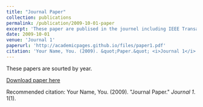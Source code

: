 ```yaml
---
title: "Journal Paper"
collection: publications
permalink: /publication/2009-10-01-paper
excerpt: 'These paper are publised in the journel including IEEE Transactions on Cybernetics, IEEE Transactions on Vehicular Technology, IEEE/ACM Transactions on Audio, Speech, and Language Processing, IEEE Transactions on Signal Processing, IEEE Sensors Journal, IEEE Transactions on Instrumentation and Measurement, IEEE Transactions on Circuits and Systems II: Express Briefs, IEEE Signal Processing Letters, etc. '
date: 2009-10-01
venue: 'Journal 1'
paperurl: 'http://academicpages.github.io/files/paper1.pdf'
citation: 'Your Name, You. (2009). &quot;Paper.&quot; <i>Journal 1</i>. 1(1).'
---
```

These papers are sourted by year.

[Download paper here](http://academicpages.github.io/files/paper1.pdf)

Recommended citation: Your Name, You. (2009). "Journal Paper." <i>Journal 1</i>. 1(1).


